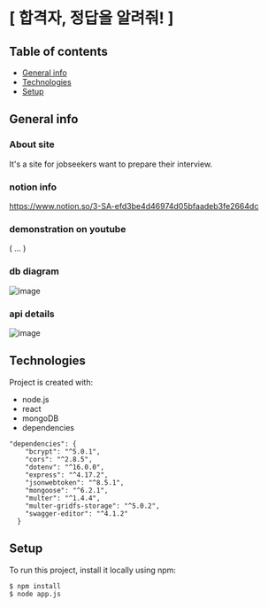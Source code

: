 # [ 합격자, 정답을 알려줘! ]

## Table of contents
* [General info](#general-info)
* [Technologies](#technologies)
* [Setup](#setup)

## General info
### About site
It's a site for jobseekers want to prepare their interview.

### notion info
https://www.notion.so/3-SA-efd3be4d46974d05bfaadeb3fe2664dc

### demonstration on youtube
( ... )

### db diagram
![image](https://user-images.githubusercontent.com/83942678/154225644-c5971690-3daa-4ed4-b01f-f6f04b2908e1.png)

### api details
![image](https://user-images.githubusercontent.com/83942678/154225717-9e312ea2-7eb2-4f88-9ccc-62171cb10ab6.png)
	
## Technologies
Project is created with:
* node.js
* react
* mongoDB
* dependencies
```
"dependencies": {
    "bcrypt": "^5.0.1",
    "cors": "^2.8.5",
    "dotenv": "^16.0.0",
    "express": "^4.17.2",
    "jsonwebtoken": "^8.5.1",
    "mongoose": "^6.2.1",
    "multer": "^1.4.4",
    "multer-gridfs-storage": "^5.0.2",
    "swagger-editor": "^4.1.2"
  }
```
	
## Setup
To run this project, install it locally using npm:
```
$ npm install
$ node app.js
```
